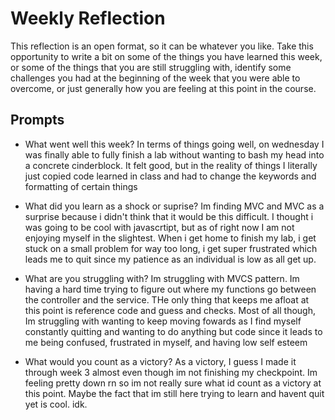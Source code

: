 # Weekly Reflection
This reflection is an open format, so it can be whatever you like. Take this opportunity to write a bit on some of the things you have learned this week, or some of the things that you are still struggling with, identify some challenges you had at the beginning of the week that you were able to overcome, or just generally how you are feeling at this point in the course.

## Prompts
- What went well this week?
  In terms of things going well, on wednesday I was finally able to fully finish a lab without wanting to bash my head into a concrete cinderblock. It felt good, but in the reality of things I literally just copied code learned in class and had to change the keywords and formatting of certain things

- What did you learn as a shock or suprise?
Im finding MVC and MVC as a surprise because i didn't think that it would be this difficult. I thought i was going to be cool with javascrtipt, but as of right now I am not enjoying myself in the slightest. When i get home to finish my lab, i get stuck on a small problem for way too long, i get super frustrated which leads me to quit since my patience as an individual is low as all get up.

- What are you struggling with?
Im struggling with MVCS pattern. Im having a hard time trying to figure out where my functions go between the controller and the service. THe only thing that keeps me afloat at this point is reference code and guess and checks. Most of all though, Im struggling with wanting to keep moving fowards as I find myself constantly quitting and wanting to do anything but code since it leads to me being confused, frustrated in myself, and having low self esteem

- What would you count as a victory?
  As a victory, I guess I made it through week 3 almost even though im not finishing my checkpoint. Im feeling pretty down rn so im not really sure what id count as a victory at this point. Maybe the fact that im still here trying to learn and havent quit yet is cool. idk.